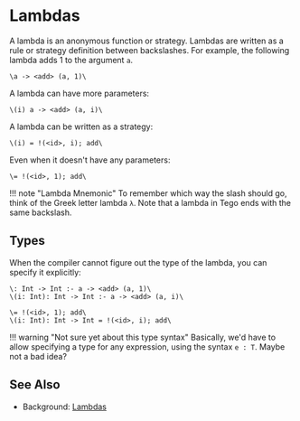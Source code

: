 # Lambdas
A lambda is an anonymous function or strategy. Lambdas are written as a rule or strategy definition between backslashes. For example, the following lambda adds 1 to the argument `a`.

```tego
\a -> <add> (a, 1)\
```

A lambda can have more parameters:

```tego
\(i) a -> <add> (a, i)\
```

A lambda can be written as a strategy:

```tego
\(i) = !(<id>, i); add\
```

Even when it doesn't have any parameters:

```tego
\= !(<id>, 1); add\
```

!!! note "Lambda Mnemonic"
    To remember which way the slash should go, think of the Greek letter lambda `λ`. Note that a lambda in Tego ends with the same backslash.

## Types
When the compiler cannot figure out the type of the lambda, you can specify it explicitly:

```tego
\: Int -> Int :- a -> <add> (a, 1)\
\(i: Int): Int -> Int :- a -> <add> (a, i)\

\= !(<id>, 1); add\
\(i: Int): Int -> Int = !(<id>, i); add\
```

!!! warning "Not sure yet about this type syntax"
    Basically, we'd have to allow specifying a type for any expression,
    using the syntax `e : T`. Maybe not a bad idea?

## See Also
- Background: [Lambdas](../background/lambdas.md)
